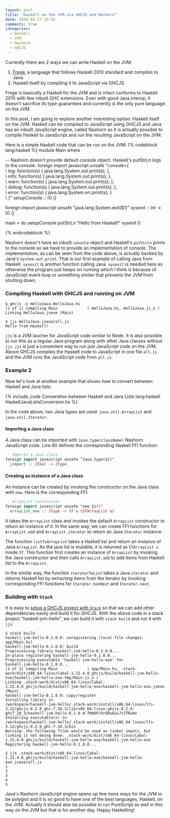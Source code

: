 ```yaml
---
layout: post
title: "Haskell on the JVM via GHCJS and Nashorn"
date: 2016-02-27 19:56
comments: true
categories: 
  - Haskell
  - JVM
  - Nashorn
  - GHCJS
---
```

Currently there are 2 ways we can write Haskell on the JVM:

1. [Frege](https://github.com/Frege/frege), a language that follows Haskell 2010 standard and compiles to Java.
1. Haskell itself by compiling it to JavaScript via GHCJS.

Frege is basically a Haskell for the JVM and is infact conforms to Haskell 2010 with few inbuilt GHC extensions. Even with good Java interop, it doesn't sacrifice its type guarantees and currently is the only pure language on the JVM.

In this post, I am going to explore another interesting option: Haskell itself on the JVM. Haskell can be compiled to JavaScript using GHCJS and Java has an inbuilt JavaScript engine, called Nashorn so it is actually possible to compile Haskell to JavaScript and run the resulting JavaScript on the JVM.

Here is a simple Haskell code that can be run on the JVM:
{% codeblock lang:haskell %} 
module Main where

-- Nashorn doesn't provide default console object. Haskell's putStrLn logs to the console.
foreign import javascript unsafe "console={ \
    \ log: function(s) { java.lang.System.out.print(s); },\
    \ info: function(s) { java.lang.System.out.print(s); },\
    \ warn: function(s) { java.lang.System.out.print(s); },\
    \ debug: function(s) { java.lang.System.out.print(s); },\
    \ error: function(s) { java.lang.System.err.print(s); }\
    \ }"
  setupConsole :: IO ()

foreign import javascript unsafe "java.lang.System.exit($1)"
  sysexit :: Int -> IO ()

main = do
  setupConsole
  putStrLn "Hello from Haskell!"
  sysexit 0

{% endcodeblock %}

Nashorn doesn't have an inbuilt `console` object and Haskell's `putStrLn` prints to the console so we have to provide an implementation of console. The implementation, as can be seen from the code above, is actually backed by Java's `System.out.print`. That is our first example of calling Java from Haskell. `sysexit` is another function calling Java. `sysexit` is needed here as otherwise the program just keeps on running which I think is because of JavaScript event loop or something similar that prevents the JVM from shutting down.

### Compiling Haskell with GHCJS and running on JVM
```
$ ghcjs -o HelloJava HelloJava.hs
[1 of 1] Compiling Main             ( HelloJava.hs, HelloJava.js_o )
Linking HelloJava.jsexe (Main)

$ jjs HelloJava.jsexe/all.js 
Hello from Haskell!
```
`jjs` is a JVM laucher for JavaScript code similar to Node. It is also possible to run this as a regular Java program along with other Java classes without `jjs`. `jjs` is just a convenient way  to run just JavaScript code on the JVM. Above GHCJS compiles the Haskell code to JavaScript in one file `all.js` and the JVM runs the JavaScript code from `all.js`.

### Example 2

Now let's look at another example that shows how to convert between Haskell and Java lists:

{% include_code Converstion between Haskell and Java Lists lang:haskell HaskellJavaListsConversion.hs %}

In the code above, two Java types are used: `java.util.ArrayList` and `java.util.Iterator`. 

#### Importing a Java class
A Java class can be imported with `Java.type(className)` Nashorn JavaScript code. Line 80 defines the corresponding Haskell FFI function:

```haskell
-- Imports a Java class
foreign import javascript unsafe "Java.type($1)"
  jimport :: JSVal -> JType
```
#### Creating an instance of a Java class
An instance can be created by invoking the constructor on the Java class with `new`. Here is the corresponding FFI:
```haskell
-- ArrayList Constructor
foreign import javascript unsafe "new $1()"
  arrayList_new :: JType -> ST s (STArrayList s)
```
It takes the `ArrayList` class and invokes the dafault `ArrayList` constructor to return an instance of it. In the same way, we can create FFI functions for `ArrayList.add` and `ArrayList.iterator` to return an Java `Iterator` instance.

The function `listToArrayList` takes a Haskell list and return an instance of Java `ArrayList`. As the java list is mutable, it is returned as `STArrayList s` inside `ST`. This function first creates an instance of `ArrayList` by invoking the Java constructor and then calls `ArrayList.add` to add items from Haskell list to the `ArrayList`. 

In the similar way, the function `iteratorToList` takes a Java `iterator` and returns Haskell list by extracting items from the iterator by invoking corresponding FFI functions for `Iterator.hasNext` and `Iterator.next`.

### Building with `Stack`
It is easy to [setup a GHCJS project with `Stack`](http://docs.haskellstack.org/en/stable/ghcjs/) so that we can add other dependencies easily and build it for GHCJS. With the above code in a stack project "haskell-jvm-hello", we can build it with `stack build` and run it with `jjs`:

```
$ stack build
haskell-jvm-hello-0.1.0.0: unregistering (local file changes: app/Main.hs)
haskell-jvm-hello-0.1.0.0: build
Preprocessing library haskell-jvm-hello-0.1.0.0...
In-place registering haskell-jvm-hello-0.1.0.0...
Preprocessing executable 'haskell-jvm-hello-exe' for
haskell-jvm-hello-0.1.0.0...
[1 of 1] Compiling Main             ( app/Main.hs, .stack-work/dist/x86_64-linux/Cabal-1.22.4.0_ghcjs/build/haskell-jvm-hello-exe/haskell-jvm-hello-exe-tmp/Main.js_o )
Linking .stack-work/dist/x86_64-linux/Cabal-1.22.4.0_ghcjs/build/haskell-jvm-hello-exe/haskell-jvm-hello-exe.jsexe (Main)
haskell-jvm-hello-0.1.0.0: copy/register
Installing library in
/workspace/haskell-jvm-hello/.stack-work/install/x86_64-linux/lts-3.12/ghcjs-0.2.0_ghc-7.10.3/lib/x86_64-linux-ghcjs-0.2.0-ghc7_10_3/haskell-jvm-hello-0.1.0.0-7MA0h74rERuEwiJY2TRuHx
Installing executable(s) in
/workspace/haskell-jvm-hello/.stack-work/install/x86_64-linux/lts-3.12/ghcjs-0.2.0_ghc-7.10.3/bin
Warning: the following files would be used as linker inputs, but linking is not being done: .stack-work/dist/x86_64-linux/Cabal-1.22.4.0_ghcjs/build/haskell-jvm-hello-exe/haskell-jvm-hello-exe
Registering haskell-jvm-hello-0.1.0.0...

$ jjs .stack-work/dist/x86_64-linux/Cabal-1.22.4.0_ghcjs/build/haskell-jvm-hello-exe/haskell-jvm-hello-exe.jsexe/all.js
1
2
3
4
5
```

Java's Nashorn JavaScript engine opens up few more ways for the JVM to be polyglot and it is so good to have one of the best languages, Haskell, on the JVM. Actually it should also be possible to run PureScript as well in this way on the JVM but that is for another day. Happy Haskelling!

